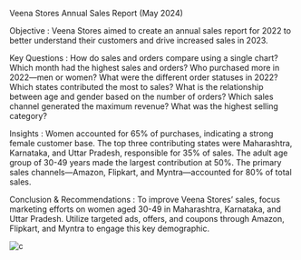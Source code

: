 Veena Stores Annual Sales Report (May 2024)

Objective :
Veena Stores aimed to create an annual sales report for 2022 to better understand their customers and drive increased sales in 2023.

Key Questions :
How do sales and orders compare using a single chart?
Which month had the highest sales and orders?
Who purchased more in 2022—men or women?
What were the different order statuses in 2022?
Which states contributed the most to sales?
What is the relationship between age and gender based on the number of orders?
Which sales channel generated the maximum revenue?
What was the highest selling category?

Insights :
Women accounted for 65% of purchases, indicating a strong female customer base.
The top three contributing states were Maharashtra, Karnataka, and Uttar Pradesh, responsible for 35% of sales.
The adult age group of 30-49 years made the largest contribution at 50%.
The primary sales channels—Amazon, Flipkart, and Myntra—accounted for 80% of total sales.

Conclusion & Recommendations :
To improve Veena Stores’ sales, focus marketing efforts on women aged 30-49 in Maharashtra, Karnataka, and Uttar Pradesh. 
Utilize targeted ads, offers, and coupons through Amazon, Flipkart, and Myntra to engage this key demographic.


![c](https://github.com/user-attachments/assets/f2eb7db2-d765-4051-973b-0564cc7cd4a3)
